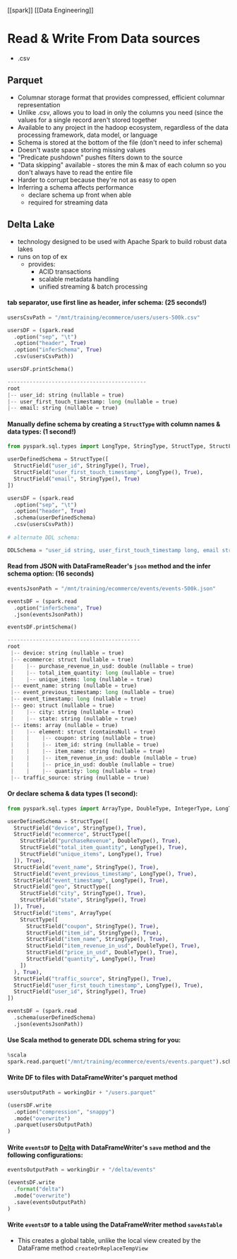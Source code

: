 [[spark]] [[Data Engineering]]
# Read & Write From Data sources
-   .csv
## Parquet
-   Columnar storage format that provides compressed, efficient columnar representation
-   Unlike .csv, allows you to load in only the columns you need (since the values for a single record aren't stored together
-   Available to any project in the hadoop ecosystem, regardless of the data processing framework, data model, or language
-   Schema is stored at the bottom of the file (don't need to infer schema)
-   Doesn't waste space storing missing values
-   "Predicate pushdown" pushes filters down to the source
-   "Data skipping" available - stores the min & max of each column so you don't always have to read the entire file
-   Harder to corrupt because they're not as easy to open
-   Inferring a schema affects performance
    -   declare schema up front when able
    -   required for streaming data

## Delta Lake
- technology designed to be used with Apache Spark to build robust data lakes
- runs on top of ex
    - provides:
        -  ACID transactions
        - scalable metadata handling
        - unified streaming & batch processing

#### tab separator, use first line as header, infer schema: (25 seconds!)
```python
usersCsvPath = "/mnt/training/ecommerce/users/users-500k.csv"

usersDF = (spark.read
  .option("sep", "\t")
  .option("header", True)
  .option("inferSchema", True)
  .csv(usersCsvPath))

usersDF.printSchema()

--------------------------------------------
root 
|-- user_id: string (nullable = true) 
|-- user_first_touch_timestamp: long (nullable = true) 
|-- email: string (nullable = true)
```

#### Manually define schema by creating a `StructType` with column names & data types: (1 second!)
```python
from pyspark.sql.types import LongType, StringType, StructType, StructField

userDefinedSchema = StructType([
  StructField("user_id", StringType(), True),  
  StructField("user_first_touch_timestamp", LongType(), True),
  StructField("email", StringType(), True)
])

usersDF = (spark.read
  .option("sep", "\t")
  .option("header", True)
  .schema(userDefinedSchema)
  .csv(usersCsvPath))
  
# alternate DDL schema:

DDLSchema = "user_id string, user_first_touch_timestamp long, email string"
```

#### Read from JSON with DataFrameReader's `json` method and the infer schema option: (16 seconds)
```python
eventsJsonPath = "/mnt/training/ecommerce/events/events-500k.json"

eventsDF = (spark.read
  .option("inferSchema", True)
  .json(eventsJsonPath))

eventsDF.printSchema()

------------------------------------------
root
 |-- device: string (nullable = true)
 |-- ecommerce: struct (nullable = true)
 |    |-- purchase_revenue_in_usd: double (nullable = true)
 |    |-- total_item_quantity: long (nullable = true)
 |    |-- unique_items: long (nullable = true)
 |-- event_name: string (nullable = true)
 |-- event_previous_timestamp: long (nullable = true)
 |-- event_timestamp: long (nullable = true)
 |-- geo: struct (nullable = true)
 |    |-- city: string (nullable = true)
 |    |-- state: string (nullable = true)
 |-- items: array (nullable = true)
 |    |-- element: struct (containsNull = true)
 |    |    |-- coupon: string (nullable = true)
 |    |    |-- item_id: string (nullable = true)
 |    |    |-- item_name: string (nullable = true)
 |    |    |-- item_revenue_in_usd: double (nullable = true)
 |    |    |-- price_in_usd: double (nullable = true)
 |    |    |-- quantity: long (nullable = true)
 |-- traffic_source: string (nullable = true)
```

#### Or declare schema & data types (1 second):
```python
from pyspark.sql.types import ArrayType, DoubleType, IntegerType, LongType, StringType, StructType, StructField

userDefinedSchema = StructType([
  StructField("device", StringType(), True),  
  StructField("ecommerce", StructType([
    StructField("purchaseRevenue", DoubleType(), True),
    StructField("total_item_quantity", LongType(), True),
    StructField("unique_items", LongType(), True)
  ]), True),
  StructField("event_name", StringType(), True),
  StructField("event_previous_timestamp", LongType(), True),
  StructField("event_timestamp", LongType(), True),
  StructField("geo", StructType([
    StructField("city", StringType(), True),
    StructField("state", StringType(), True)
  ]), True),
  StructField("items", ArrayType(
    StructType([
      StructField("coupon", StringType(), True),
      StructField("item_id", StringType(), True),
      StructField("item_name", StringType(), True),
      StructField("item_revenue_in_usd", DoubleType(), True),
      StructField("price_in_usd", DoubleType(), True),
      StructField("quantity", LongType(), True)
    ])
  ), True),
  StructField("traffic_source", StringType(), True),
  StructField("user_first_touch_timestamp", LongType(), True),
  StructField("user_id", StringType(), True)
])

eventsDF = (spark.read
  .schema(userDefinedSchema)
  .json(eventsJsonPath))
```


#### Use Scala method to generate DDL schema string for you:
```python
%scala
spark.read.parquet("/mnt/training/ecommerce/events/events.parquet").schema.toDDL
```

#### Write DF to files with DataFrameWriter's parquet method
```python
usersOutputPath = workingDir + "/users.parquet"

(usersDF.write
  .option("compression", "snappy")
  .mode("overwrite")
  .parquet(usersOutputPath)
)
```

#### Write `eventsDF` to [Delta](https://delta.io/) with DataFrameWriter's `save` method and the following configurations:
```python
eventsOutputPath = workingDir + "/delta/events"

(eventsDF.write
  .format("delta")
  .mode("overwrite")
  .save(eventsOutputPath)
)
```

#### Write `eventsDF` to a table using the DataFrameWriter method `saveAsTable`
- This creates a global table, unlike the local view created by the DataFrame method `createOrReplaceTempView` 